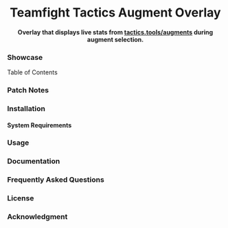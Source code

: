 <div align="center">
  <p>
    <h1>
      Teamfight Tactics Augment Overlay
    </h1>
    <h4>Overlay that displays live stats from <a href= "https://tactics.tools/augments">tactics.tools/augments</a> during augment selection.</h4>
  </p>
  <p>
    <a href="https://www.python.org/downloads/>
      <img src="https://img.shields.io/badge/python-3.8%20%7C%203.9%20%7C%203.10%20%7C%203.11%20%7C%203.12-blue"/>
    </a>
    <a href="https://github.com/Arunthiruma588/TFT-Tactics.tools-Augment-Overlay/blob/main/LICENSE>
      <img src="https://img.shields.io/github/license/Arunthiruma588/TFT-Tactics.tools-Augment-Overlay"/>
    </a>
  </p>
</div>

### Showcase
Table of Contents
### Patch Notes
### Installation
  #### System Requirements
### Usage
### Documentation
### Frequently Asked Questions
### License
### Acknowledgment
